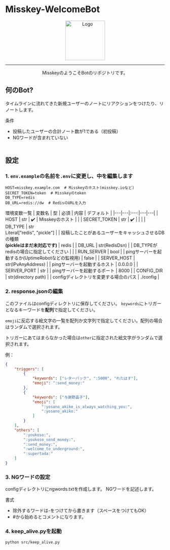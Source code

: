 # Misskey-WelcomeBot
<div align="center">

<img src="https://s3.arkjp.net/misskey/webpublic-1c253796-7dc4-4d54-8367-ad2259693ce7.png" height="125" alt="Logo" />

---
MisskeyのようこそBotのリポジトリです。
</div>

## 何のBot?
タイムラインに流れてきた新規ユーザーのノートにリアクションをつけたり、リノートします。

条件
- 投稿したユーザーの合計ノート数が1である（初投稿）
- NGワードが含まれていない
<br /><br />

## 設定
### 1. `env.example`の名前を`.env`に変更し、中を編集します
```dotenv
HOST=misskey.example.com  # Misskeyのホスト(misskey.ioなど)
SECRET_TOKEN=token  # Misskeyのtoken
DB_TYPE=redis
DB_URL=redis://dw  # RedisのURLを入力
```

環境変数一覧
| 変数名 | 型 | 必須 | 内容 | デフォルト |
|---|---|:---:|---|---|
| HOST | str | :heavy_check_mark: | Misskeyのホスト |  |
| SECRET_TOKEN | str | :heavy_check_mark: |  |  |
| DB_TYPE | str<br />Literal["redis", "pickle"] |  | 投稿したことがあるユーザーをキャッシュさせるDBの種類<br />**(pickleはまだ未対応です)** | redis |
| DB_URL | str(RedisDsn) |  | DB_TYPEがredisの場合に指定してください |  |
| RUN_SERVER | bool |  | pingサーバーを起動するか(UptimeRobotなどの監視用) | false |
| SERVER_HOST | str(IPvAnyAddress) |  | pingサーバーを起動するホスト | 0.0.0.0 |
| SERVER_PORT | str |  | pingサーバーを起動するポート | 8000 |
| CONFIG_DIR | str(directory path) |  | configディレクトリを変更する場合のパス | ./config |



### 2. response.jsonの編集

このファイルはconfigディレクトリに保存してください。
`keywords`にトリガーとなるキーワードを**配列**で指定してください。

`emoji`に反応する絵文字の一覧を配列か文字列で指定してください。配列の場合はランダムで選択されます。

トリガーにあてはまらなかった場合は`other`に指定された絵文字がランダムで選択されます。

例：
```json
{
    "triggers": [
        {
            "keywords": ["レターパック", ":5000", "れたはす"],
            "emoji": ":send_money:"
        },
        {
            "keywords": ["与謝野晶子"],
            "emoji": [
                ":yosano_akiko_is_always_watching_you:",
                ":yosano_akiko:"
            ]
        }
    ],
    "others": [
        ":youkoso:",
        ":youkoso_send_money:",
        ":send_money:",
        ":welcome_to_underground:",
        ":supertada:"
    ]
}
```

### 3. NGワードの設定

configディレクトリにngwords.txtを作成します。
NGワードを記述します。

書式
- 除外するワードは-をつけてから書きます（スペースをつけてもOK）
- #から始めるとコメントになります。

### 4. keep_alive.pyを起動
```sh
python src/keep_alive.py
```
